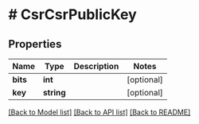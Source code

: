 # # CsrCsrPublicKey

## Properties

Name | Type | Description | Notes
------------ | ------------- | ------------- | -------------
**bits** | **int** |  | [optional]
**key** | **string** |  | [optional]

[[Back to Model list]](../../README.md#models) [[Back to API list]](../../README.md#endpoints) [[Back to README]](../../README.md)
